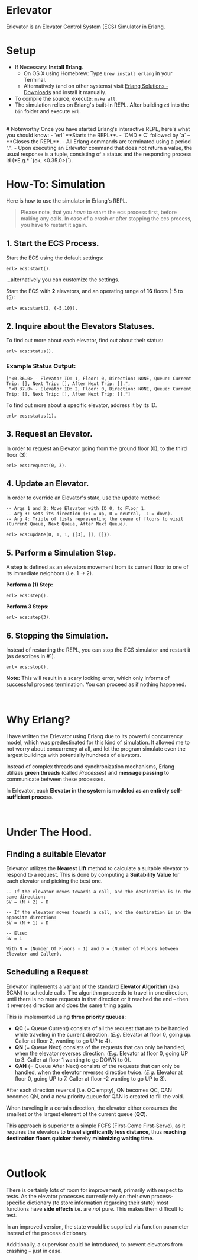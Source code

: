 # Erlevator
Erlevator is an Elevator Control System (ECS) Simulator in Erlang.

# Setup
- If Necessary: **Install Erlang**.
	- On OS X using Homebrew: Type `brew install erlang` in your Terminal.
	- Alternatively (and on other systems) visit [Erlang Solutions - Downloads](https://www.erlang-solutions.com/downloads/download-erlang-otp) and install it manually.
- To compile the source, execute: `make all`.
- The simulation relies on Erlang's built-in REPL. After building `cd` into the `bin` folder and execute `erl`.

<br />
# Noteworthy
Once you have started Erlang's interactive REPL, here's what you should know:
- `erl` **Starts the REPL**.
- `CMD + C` followed by `a` – **Closes the REPL**.
- All Erlang commands are terminated using a period ".".
- Upon executing an Erlevator command that does not return a value, the usual response is a tuple, consisting of a status and the responding process id (*E.g.* `{ok, <0.35.0>}`).

<br />

# How-To: Simulation

Here is how to use the simulator in Erlang's REPL.

> Please note, that you _have_ to `start` the ecs process first, before making any calls. In case of a crash or after stopping the ecs process, you have to restart it again.

## 1. Start the ECS Process.
Start the ECS using the default settings:
```
erl> ecs:start().
``` 

…alternatively you can customize the settings.


Start the ECS with **2** elevators, and an operating range of **16** floors (-5 to 15):
```
erl> ecs:start(2, {-5,10}).
```

## 2. Inquire about the Elevators Statuses.
To find out more about each elevator, find out about their status:
```
erl> ecs:status().
```
### Example Status Output:
```
["<0.36.0> - Elevator ID: 1, Floor: 0, Direction: NONE, Queue: Current Trip: [], Next Trip: [], After Next Trip: [].",
 "<0.37.0> - Elevator ID: 2, Floor: 0, Direction: NONE, Queue: Current Trip: [], Next Trip: [], After Next Trip: []."]
```

To find out more about a specific elevator, address it by its ID.

```
erl> ecs:status(1).
```

## 3. Request an Elevator.
In order to request an Elevator going from the ground floor (0), to the third floor (3):
```
erl> ecs:request(0, 3).
```

## 4. Update an Elevator.
In order to override an Elevator's state, use the update method:
```
-- Args 1 and 2: Move Elevator with ID 0, to Floor 1.
-- Arg 3: Sets its direction (+1 = up, 0 = neutral, -1 = down).
-- Arg 4: Triple of lists representing the queue of floors to visit (Current Queue, Next Queue, After Next Queue).

erl> ecs:update(0, 1, 1, {[3], [], []}).
```

## 5. Perform a Simulation Step.
A **step** is defined as an elevators movement from its current floor to one of its immediate neighbors (i.e. 1 -> 2).

**Perform a (1) Step:**
```
erl> ecs:step().
```

**Perform 3 Steps:**

```
erl> ecs:step(3).
```

## 6. Stopping the Simulation.
Instead of restarting the REPL, you can stop the ECS simulator and restart it (as describes in #1).
```
erl> ecs:stop().
```

**Note:** This will result in a scary looking error, which only informs of successful process termination. You can proceed as if nothing happened.

<br />

# Why Erlang?

I have written the Erlevator using Erlang due to its powerful concurrency model, which was predestinated for this kind of simulation. It allowed me to not worry about concurrency at all, and let the program simulate even the largest buildings with potentially hundreds of elevators.

Instead of complex threads and synchronization mechanisms, Erlang utilizes **green threads** (called *Processes*) and **message passing** to communicate between these processes.

In Erlevator, each **Elevator in the system is modeled as an entirely self-sufficient process**.

<br />

# Under The Hood.


## Finding a suitable Elevator

Erlevator utilizes the **Nearest Lift** method to calculate a suitable elevator to respond to a request. This is done by computing a **Suitability Value** for each elevator and picking the best one.


```
-- If the elevator moves towards a call, and the destination is in the same direction:
SV = (N + 2) - D

-- If the elevator moves towards a call, and the destination is in the opposite direction:
SV = (N + 1) - D

-- Else:
SV = 1

With N = (Number Of Floors - 1) and D = (Number of Floors between Elevator and Caller).
```

## Scheduling a Request

Erlevator implements a variant of the standard **Elevator Algorithm** (aka SCAN) to schedule calls. The algorithm proceeds to travel in one direction, until there is no more requests in that direction or it reached the end – then it reverses direction and does the same thing again.

This is implemented using **three priority queues**:
- **QC** (= Queue Current) consists of all the request that are to be handled while traveling in the current direction. (*E.g.* Elevator at floor 0, going up. Caller at floor 2, wanting to go UP to 4).
- **QN** (= Queue Next) consists of the requests that can only be handled, when the elevator reverses direction. (*E.g.* Elevator at floor 0, going UP to 3. Caller at floor 1 wanting to go DOWN to 0).
- **QAN** (= Queue After Next) consists of the requests that can only be handled, when the elevator reverses direction twice. (*E.g.* Elevator at floor 0, going UP to 7. Caller at floor -2 wanting to go UP to 3).

After each direction reversal (i.e. QC empty), QN becomes QC, QAN becomes QN, and a new priority queue for QAN is created to fill the void.

When traveling in a certain direction, the elevator either consumes the smallest or the largest element of the current queue (**QC**).

This approach is superior to a simple FCFS (First-Come First-Serve), as it requires the elevators to **travel significantly less distance**, thus **reaching destination floors quicker** thereby **minimizing waiting time**.

<br />

# Outlook
There is certainly lots of room for improvement, primarily with respect to tests. As the elevator processes currently rely on their own process-specific dictionary (to store information regarding their state) most functions have **side effects** i.e. are _not_ pure. This makes them difficult to test.

In an improved version, the state would be supplied via function parameter instead of the process dictionary.

Additionally, a supervisor could be introduced, to prevent elevators from crashing – just in case.
